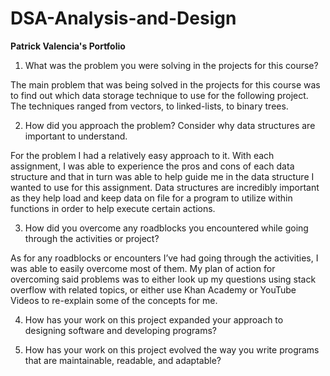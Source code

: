 # DSA-Analysis-and-Design
**Patrick Valencia's Portfolio**

1) What was the problem you were solving in the projects for this course?

The main problem that was being solved in the projects for this course was to find out which data storage technique to use for the following project. The techniques ranged from vectors, to linked-lists, to binary trees.

2) How did you approach the problem? Consider why data structures are important to understand.

For the problem I had a relatively easy approach to it. With each assignment, I was able to experience the pros and cons of each data structure and that in turn was able to help guide me in the data structure I wanted to use for this assignment. Data structures are incredibly important as they help load and keep data on file for a program to utilize within functions in order to help execute certain actions. 

3) How did you overcome any roadblocks you encountered while going through the activities or project?

As for any roadblocks or encounters I’ve had going through the activities, I was able to easily overcome most of them. My plan of action for overcoming said problems was to either look up my questions using stack overflow with related topics, or either use Khan Academy or YouTube Videos to re-explain some of the concepts for me. 

4) How has your work on this project expanded your approach to designing software and developing programs?



5) How has your work on this project evolved the way you write programs that are maintainable, readable, and adaptable?



